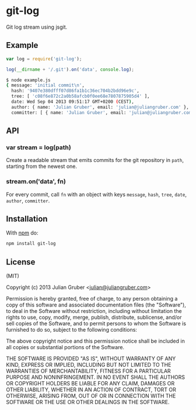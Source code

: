 
# git-log

Git log stream using jsgit.

## Example

```js
var log = require('git-log');

log(__dirname + '/.git').on('data', console.log);
```

```bash
$ node example.js
{ message: 'initial commit\n',
  hash: '9407e380dfff07d86fa1b1c36ec704b2bdd96e9c',
  tree: [ 'c08f6e872c2a0b58afcb0f0ee68e7807875905d4' ],
  date: Wed Sep 04 2013 09:51:17 GMT+0200 (CEST),
  author: { name: 'Julian Gruber', email: 'julian@juliangruber.com' },
  committer: [ { name: 'Julian Gruber', email: 'julian@juliangruber.com' } ] }
```

## API

### var stream = log(path)

Create a readable stream that emits commits for the git repository in `path`,
starting from the newest one.

### stream.on('data', fn)

For every commit, call `fn` with an object with keys `message`, `hash`, `tree`,
`date`, `author`, `committer`.

## Installation

With [npm](https://npmjs.org) do:

```bash
npm install git-log
```

## License

(MIT)

Copyright (c) 2013 Julian Gruber &lt;julian@juliangruber.com&gt;

Permission is hereby granted, free of charge, to any person obtaining a copy of
this software and associated documentation files (the "Software"), to deal in
the Software without restriction, including without limitation the rights to
use, copy, modify, merge, publish, distribute, sublicense, and/or sell copies
of the Software, and to permit persons to whom the Software is furnished to do
so, subject to the following conditions:

The above copyright notice and this permission notice shall be included in all
copies or substantial portions of the Software.

THE SOFTWARE IS PROVIDED "AS IS", WITHOUT WARRANTY OF ANY KIND, EXPRESS OR
IMPLIED, INCLUDING BUT NOT LIMITED TO THE WARRANTIES OF MERCHANTABILITY,
FITNESS FOR A PARTICULAR PURPOSE AND NONINFRINGEMENT. IN NO EVENT SHALL THE
AUTHORS OR COPYRIGHT HOLDERS BE LIABLE FOR ANY CLAIM, DAMAGES OR OTHER
LIABILITY, WHETHER IN AN ACTION OF CONTRACT, TORT OR OTHERWISE, ARISING FROM,
OUT OF OR IN CONNECTION WITH THE SOFTWARE OR THE USE OR OTHER DEALINGS IN THE
SOFTWARE.
